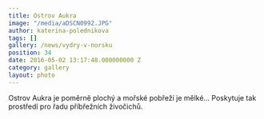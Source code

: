 ```yaml
---
title: Ostrov Aukra
image: "/media/aDSCN0992.JPG"
author: katerina-polednikova
tags: []
gallery: /news/vydry-v-norsku
position: 34
date: 2016-05-02 13:17:48.000000000 Z
category: gallery
layout: photo
---
```

Ostrov Aukra je poměrně plochý a mořské pobřeží je mělké… Poskytuje tak
prostředí pro řadu příbřežních živočichů.
